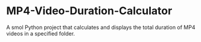 # MP4-Video-Duration-Calculator
A smol Python project that calculates and displays the total duration of MP4 videos in a specified folder.
